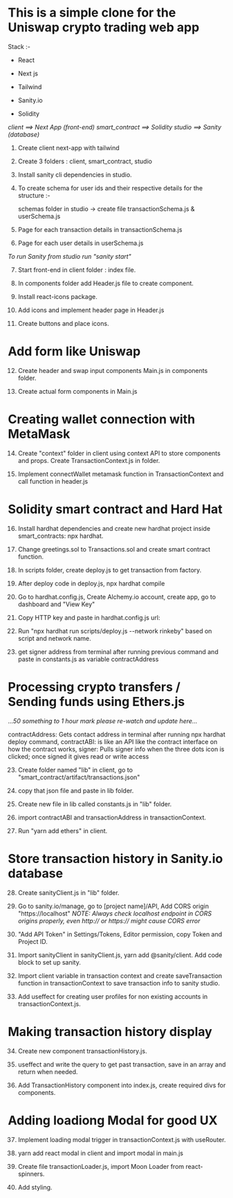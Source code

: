 # This is a simple clone for the Uniswap crypto trading web app

Stack :-

- React
- Next js
- Tailwind

- Sanity.io
- Solidity

_client ==> Next App (front-end)_
_smart_contract ==> Solidity_
_studio ==> Sanity (database)_

1. Create client next-app with tailwind

2. Create 3 folders : client, smart_contract, studio

3. Install sanity cli dependencies in studio.

4. To create schema for user ids and their respective details
   for the structure :-

   schemas folder in studio -> create file transactionSchema.js & userSchema.js

5. Page for each transaction details in transactionSchema.js

6. Page for each user details in userSchema.js

*To run Sanity from studio run "sanity start"*

7. Start front-end in client folder : index file.

8. In components folder add Header.js file to create component.

9. Install react-icons package.

10. Add icons and implement header page in Header.js

11. Create buttons and place icons.


# Add form like Uniswap

12. Create header and swap input components Main.js in components folder.

13. Create actual form components in Main.js


# Creating wallet connection with MetaMask

14. Create "context" folder in client using context API to store components and props. Create TransactionContext.js in folder.

15. Implement connectWallet metamask function in TransactionContext and call function in header.js


# Solidity smart contract and Hard Hat

16. Install hardhat dependencies and create new hardhat project inside smart_contracts: npx hardhat.

17. Change greetings.sol to Transactions.sol and create smart contract function.

18. In scripts folder, create deploy.js to get transaction from factory.

19. After deploy code in deploy.js, npx hardhat compile

20. Go to hardhat.config.js, Create Alchemy.io account, create app, go to dashboard and "View Key"

21. Copy HTTP key and paste in hardhat.config.js url:

22. Run "npx hardhat run scripts/deploy.js --network rinkeby" based on script and network name.

23. get signer address from terminal after running previous command and paste in constants.js as variable contractAddress

# Processing crypto transfers / Sending funds using Ethers.js

...*50 something to 1 hour mark please re-watch and update here...*

   contractAddress: Gets contact address in terminal after running npx hardhat deploy command,
   contractABI: is like an API like the contract interface on how the contract works,
   signer: Pulls signer info when the three dots icon is clicked; once signed it gives read or write access

23. Create folder named "lib" in client, go to "smart_contract/artifact/transactions.json" 

24. copy that json file and paste in lib folder.

25. Create new file in lib called constants.js in "lib" folder.

26. import contractABI and transactionAddress in transactionContext.

27. Run "yarn add ethers" in client.

# Store transaction history in Sanity.io database


28. Create sanityClient.js in "lib" folder.

29. Go to sanity.io/manage, go to [project name]/API, Add CORS origin "https://localhost"
*NOTE: Always check localhost endpoint in CORS origins properly, even http:// or https:// might cause CORS error*

30. "Add API Token" in Settings/Tokens, Editor permission, copy Token and Project ID.

31. Import sanityClient in sanityClient.js, yarn add @sanity/client. Add code block to set up sanity.

32. Import client variable in transaction context and create saveTransaction function in transactionContext to save transaction
    info to sanity studio.

33. Add useffect for creating user profiles for non existing accounts in transactionContext.js. 

# Making transaction history display

34. Create new component transactionHistory.js.

35. useffect and write the query to get past transaction, save in an array and return when needed.

36. Add TransactionHistory component into index.js, create required divs for components.

# Adding loadiong Modal for good UX

37. Implement loading modal trigger in transactionContext.js with useRouter.

38. yarn add react modal in client and import modal in main.js

39. Create file transactionLoader.js, import Moon Loader from react-spinners.

40. Add styling.

